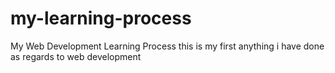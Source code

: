 # my-learning-process
My Web Development Learning Process
this is my first anything i have done as regards to web development
